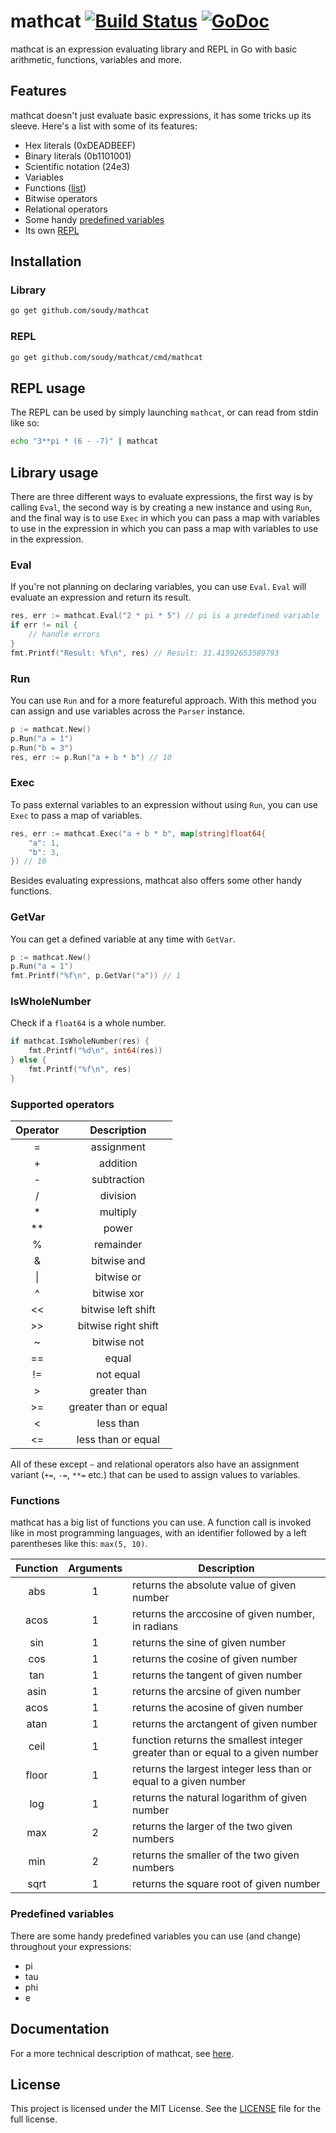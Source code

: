 mathcat [![Build Status](https://travis-ci.org/soudy/mathcat.svg?branch=master)](https://travis-ci.org/soudy/mathcat) [![GoDoc](https://godoc.org/github.com/soudy/mathcat?status.svg)](https://godoc.org/github.com/soudy/mathcat)
===============
mathcat is an expression evaluating library and REPL in Go with basic arithmetic,
functions, variables and more.

## Features
mathcat doesn't just evaluate basic expressions, it has some tricks up its
sleeve. Here's a list with some of its features:

- Hex literals (0xDEADBEEF)
- Binary literals (0b1101001)
- Scientific notation (24e3)
- Variables
- Functions ([list](#functions))
- Bitwise operators
- Relational operators
- Some handy [predefined variables](#predefined-variables)
- Its own [REPL](#repl)

## Installation
### Library
```bash
go get github.com/soudy/mathcat
```

### REPL
```bash
go get github.com/soudy/mathcat/cmd/mathcat
```

## REPL usage
The REPL can be used by simply launching `mathcat`, or can read from stdin like
so:

```bash
echo "3**pi * (6 - -7)" | mathcat
```

## Library usage
There are three different ways to evaluate expressions, the first way is by
calling `Eval`, the second way is by creating a new instance and using `Run`,
and the final way is to use `Exec` in which you can pass a map with variables to
use in the expression in which you can pass a map with variables to use in the
expression.

### Eval
If you're not planning on declaring variables, you can use `Eval`. `Eval`
will evaluate an expression and return its result.

```go
res, err := mathcat.Eval("2 * pi * 5") // pi is a predefined variable
if err != nil {
    // handle errors
}
fmt.Printf("Result: %f\n", res) // Result: 31.41592653589793
```

### Run
You can use `Run` and for a more featureful approach. With this method you can
assign and use variables across the `Parser` instance.

```go
p := mathcat.New()
p.Run("a = 1")
p.Run("b = 3")
res, err := p.Run("a + b * b") // 10
```

### Exec
To pass external variables to an expression without using `Run`, you can use
`Exec` to pass a map of variables.

```go
res, err := mathcat.Exec("a + b * b", map[string]float64{
    "a": 1,
    "b": 3,
}) // 10
```

Besides evaluating expressions, mathcat also offers some other handy functions.
### GetVar
You can get a defined variable at any time with `GetVar`.
```go
p := mathcat.New()
p.Run("a = 1")
fmt.Printf("%f\n", p.GetVar("a")) // 1
```

### IsWholeNumber
Check if a `float64` is a whole number.
```go
if mathcat.IsWholeNumber(res) {
    fmt.Printf("%d\n", int64(res))
} else {
    fmt.Printf("%f\n", res)
}
```

### Supported operators

| Operator   | Description           |
|:----------:|:---------------------:|
| =          | assignment            |
| +          | addition              |
| -          | subtraction           |
| /          | division              |
| *          | multiply              |
| **         | power                 |
| %          | remainder             |
| &          | bitwise and           |
| \|         | bitwise or            |
| ^          | bitwise xor           |
| <<         | bitwise left shift    |
| >>         | bitwise right shift   |
| ~          | bitwise not           |
| ==         | equal                 |
| !=         | not equal             |
| >          | greater than          |
| >=         | greater than or equal |
| <          | less than             |
| <=         | less than or equal    |

All of these except `~` and relational operators also have an assignment
variant (`+=`, `-=`, `**=` etc.) that can be used to assign values to variables.

### Functions
mathcat has a big list of functions you can use. A function call is invoked like
in most programming languages, with an identifier followed by a left parentheses
like this: `max(5, 10)`.

| Function     | Arguments   | Description                                                                    |
|:------------:|:-----------:|--------------------------------------------------------------------------------|
| abs          | 1           | returns the absolute value of given number                                     |
| acos         | 1           | returns the arccosine of given number, in radians                              |
| sin          | 1           | returns the sine of given number                                               |
| cos          | 1           | returns the cosine of given number                                             |
| tan          | 1           | returns the tangent of given number                                            |
| asin         | 1           | returns the arcsine of given number                                            |
| acos         | 1           | returns the acosine of given number                                            |
| atan         | 1           | returns the arctangent of given number                                         |
| ceil         | 1           | function returns the smallest integer greater than or equal to a given number  |
| floor        | 1           | returns the largest integer less than or equal to a given number               |
| log          | 1           | returns the natural logarithm of given number                                  |
| max          | 2           | returns the larger of the two given numbers                                    |
| min          | 2           | returns the smaller of the two given numbers                                   |
| sqrt         | 1           | returns the square root of given number                                        |

### Predefined variables
There are some handy predefined variables you can use (and change) throughout
your expressions:

- pi
- tau
- phi
- e

## Documentation
For a more technical description of mathcat, see [here](https://godoc.org/github.com/soudy/mathcat).

## License
This project is licensed under the MIT License. See the [LICENSE](https://github.com/soudy/mathcat/blob/master/LICENSE) file for the full license.
